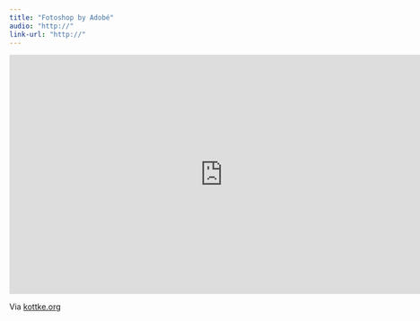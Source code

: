 ```yaml
---
title: "Fotoshop by Adobé"
audio: "http://"
link-url: "http://"
---
```

<p><iframe src="http://player.vimeo.com/video/34813864?portrait=0" width="759" height="427" frameborder="0" webkitAllowFullScreen mozallowfullscreen allowFullScreen></iframe></p>
<p>Via <a href="http://kottke.org/12/01/fotoshop-the-worlds-best-beauty-product">kottke.org</a></p>
